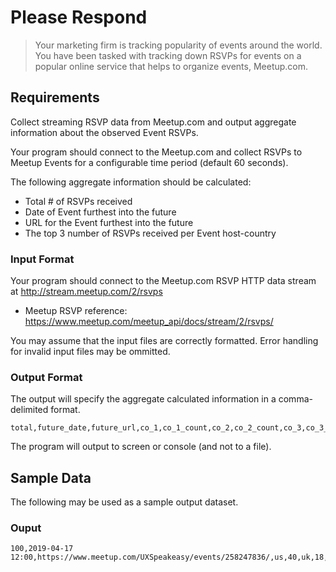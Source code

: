 # Please Respond

> Your marketing firm is tracking popularity of events around the world. You have been tasked with tracking down RSVPs for events on a popular online service that helps to organize events, Meetup.com.

## Requirements
Collect streaming RSVP data from Meetup.com and output aggregate information about the observed Event RSVPs. 

Your program should connect to the Meetup.com and collect RSVPs to Meetup Events for a configurable time period (default 60 seconds). 

The following aggregate information should be calculated:

- Total # of RSVPs received
- Date of Event furthest into the future
- URL for the Event furthest into the future
- The top 3 number of RSVPs received per Event host-country

### Input Format
Your program should connect to the Meetup.com RSVP HTTP data stream at http://stream.meetup.com/2/rsvps

- Meetup RSVP reference: https://www.meetup.com/meetup_api/docs/stream/2/rsvps/

You may assume that the input files are correctly formatted. Error handling for invalid input files may be ommitted.

### Output Format
The output will specify the aggregate calculated information in a comma-delimited format.

```
total,future_date,future_url,co_1,co_1_count,co_2,co_2_count,co_3,co_3_count
```

The program will output to screen or console (and not to a file). 

## Sample Data
The following may be used as a sample output dataset.

### Ouput

```
100,2019-04-17 12:00,https://www.meetup.com/UXSpeakeasy/events/258247836/,us,40,uk,18,jp,12
```
